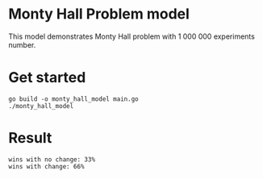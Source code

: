# Monty Hall Problem model 
This model demonstrates Monty Hall problem with 1 000 000 experiments number.

# Get started 
```
go build -o monty_hall_model main.go 
./monty_hall_model
```
# Result 
```
wins with no change: 33%
wins with change: 66%
```